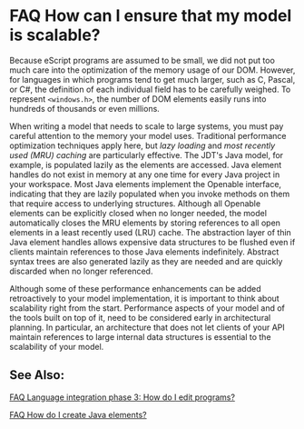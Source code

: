 

FAQ How can I ensure that my model is scalable?
===============================================

  

  

  
Because eScript programs are assumed to be small, we did not put too much care into the optimization of the memory usage of our DOM. However, for languages in which programs tend to get much larger, such as C, Pascal, or C#, the definition of each individual field has to be carefully weighed. To represent `<windows.h>`, the number of DOM elements easily runs into hundreds of thousands or even millions.

  
When writing a model that needs to scale to large systems, you must pay careful attention to the memory your model uses. Traditional performance optimization techniques apply here, but _lazy loading_ and _most recently used (MRU) caching_ are particularly effective. The JDT's Java model, for example, is populated lazily as the elements are accessed. Java element handles do not exist in memory at any one time for every Java project in your workspace. Most Java elements implement the Openable interface, indicating that they are lazily populated when you invoke methods on them that require access to underlying structures. Although all Openable elements can be explicitly closed when no longer needed, the model automatically closes the MRU elements by storing references to all open elements in a least recently used (LRU) cache. The abstraction layer of thin Java element handles allows expensive data structures to be flushed even if clients maintain references to those Java elements indefinitely. Abstract syntax trees are also generated lazily as they are needed and are quickly discarded when no longer referenced.

  
Although some of these performance enhancements can be added retroactively to your model implementation, it is important to think about scalability right from the start. Performance aspects of your model and of the tools built on top of it, need to be considered early in architectural planning. In particular, an architecture that does not let clients of your API maintain references to large internal data structures is essential to the scalability of your model.

  

See Also:
---------

[FAQ Language integration phase 3: How do I edit programs?](./FAQ_Language_integration_phase_3_How_do_I_edit_programs.md "FAQ Language integration phase 3: How do I edit programs?")

[FAQ How do I create Java elements?](./FAQ_How_do_I_create_Java_elements.md "FAQ How do I create Java elements?")

